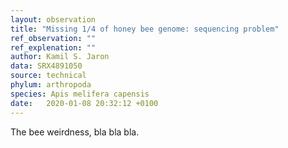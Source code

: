 ```yaml
---
layout: observation
title: "Missing 1/4 of honey bee genome: sequencing problem"
ref_observation: ""
ref_explenation: ""
author: Kamil S. Jaron
data: SRX4891050
source: technical
phylum: arthropoda
species: Apis melifera capensis
date:   2020-01-08 20:32:12 +0100
---
```


The bee weirdness, bla bla bla.
